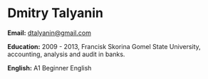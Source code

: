 # Dmitry Talyanin

**Email:** dtalyanin@gmail.com

**Education:** 2009 - 2013, Francisk Skorina Gomel State University, accounting, analysis and audit in banks.

**English:** A1 Beginner English
